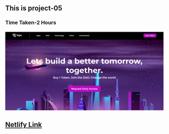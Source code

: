 ## This is project-05
### Time Taken-2 Hours
![Image](./images/project-05.png)
## [Netlify Link](https://css-project-05-skv.netlify.app/)